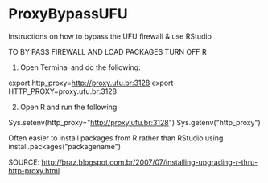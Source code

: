# ProxyBypassUFU
Instructions on how to bypass the UFU firewall &amp; use RStudio

TO BY PASS FIREWALL AND LOAD PACKAGES
TURN OFF R

1) Open Terminal and do the following:

export http_proxy=http://proxy.ufu.br:3128
export HTTP_PROXY=proxy.ufu.br:3128

2) Open R and run the following

Sys.setenv(http_proxy="http://proxy.ufu.br:3128")
Sys.getenv("http_proxy")


Often easier to install packages from R rather than RStudio using install.packages("packagename")

SOURCE:  http://braz.blogspot.com.br/2007/07/installing-upgrading-r-thru-http-proxy.html

